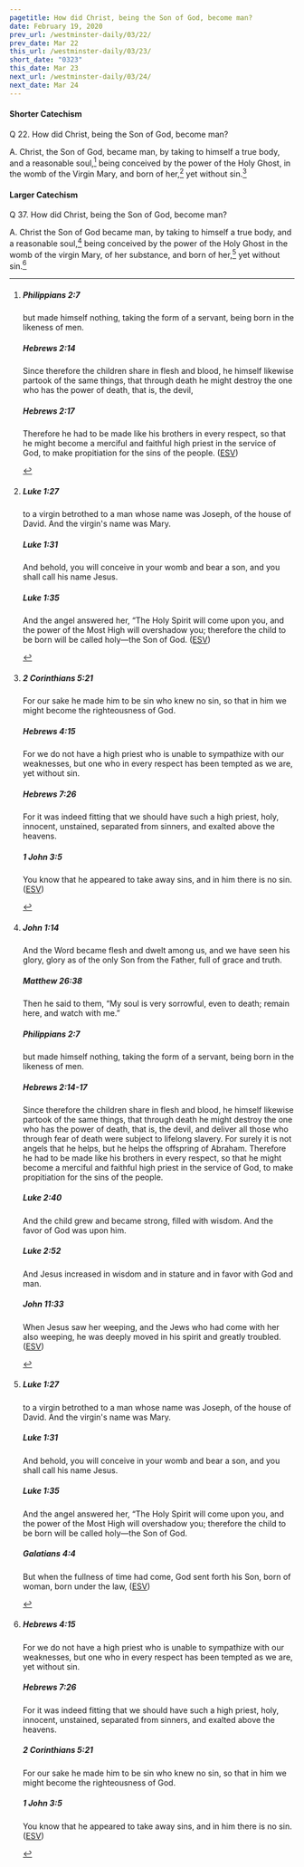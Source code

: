 ```yaml
---
pagetitle: How did Christ, being the Son of God, become man?
date: February 19, 2020
prev_url: /westminster-daily/03/22/
prev_date: Mar 22
this_url: /westminster-daily/03/23/
short_date: "0323"
this_date: Mar 23
next_url: /westminster-daily/03/24/
next_date: Mar 24
---
```


#### Shorter Catechism

<span class="q">Q 22.</span> How did Christ, being the Son of God, become man?

<span class="q">A.</span> Christ, the Son of God, became man, by taking to himself a true body, and a reasonable soul,[^fnref:wsc1] being conceived by the power of the Holy Ghost, in the womb of the Virgin Mary, and born of her,[^fnref:wsc2] yet without sin.[^fnref:wsc3]


[^fnref:wsc1]: <div class="esv"><h5>Philippians 2:7</h5> <div class="esv-text"><p id="p50002007.01-1">but made himself nothing, taking the form of a servant, being born in the likeness of men.</p> </div><h5>Hebrews 2:14</h5> <div class="esv-text"><p id="p58002014.01-2">Since therefore the children share in flesh and blood, he himself likewise partook of the same things, that through death he might destroy the one who has the power of death, that is, the devil,</p> </div><h5>Hebrews 2:17</h5> <div class="esv-text"><p id="p58002017.01-3">Therefore he had to be made like his brothers in every respect, so that he might become a merciful and faithful high priest in the service of God, to make propitiation for the sins of the people.  (<a href="http://www.esv.org" class="copyright">ESV</a>)</p> </div> </div>

[^fnref:wsc2]: <div class="esv"><h5>Luke 1:27</h5> <div class="esv-text"><p id="p42001027.01-1">to a virgin betrothed to a man whose name was Joseph, of the house of David. And the virgin's name was Mary.</p> </div><h5>Luke 1:31</h5> <div class="esv-text"><p id="p42001031.01-2">And behold, you will conceive in your womb and bear a son, and you shall call his name Jesus.</p> </div><h5>Luke 1:35</h5> <div class="esv-text"><p id="p42001035.01-3">And the angel answered her, &#8220;The Holy Spirit will come upon you, and the power of the Most High will overshadow you; therefore the child to be born will be called holy&#8212;the Son of God.  (<a href="http://www.esv.org" class="copyright">ESV</a>)</p> </div> </div>

[^fnref:wsc3]: <div class="esv"><h5>2 Corinthians 5:21</h5> <div class="esv-text"><p id="p47005021.01-1">For our sake he made him to be sin who knew no sin, so that in him we might become the righteousness of God.</p> </div><h5>Hebrews 4:15</h5> <div class="esv-text"><p id="p58004015.01-2">For we do not have a high priest who is unable to sympathize with our weaknesses, but one who in every respect has been tempted as we are, yet without sin.</p> </div><h5>Hebrews 7:26</h5> <div class="esv-text"><p id="p58007026.01-3">For it was indeed fitting that we should have such a high priest, holy, innocent, unstained, separated from sinners, and exalted above the heavens.</p> </div><h5>1 John 3:5</h5> <div class="esv-text"><p id="p62003005.01-4">You know that he appeared to take away sins, and in him there is no sin.  (<a href="http://www.esv.org" class="copyright">ESV</a>)</p> </div> </div>


#### Larger Catechism

<span class="q">Q 37.</span> How did Christ, being the Son of God, become man?

<span class="q">A.</span> Christ the Son of God became man, by taking to himself a true body, and a reasonable soul,[^fnref:wlc1] being conceived by the power of the Holy Ghost in the womb of the virgin Mary, of her substance, and born of her,[^fnref:wlc2] yet without sin.[^fnref:wlc3]


[^fnref:wlc1]: <div class="esv"><h5>John 1:14</h5> <div class="esv-text"><p id="p43001014.01-1">And the Word became flesh and dwelt among us, and we have seen his glory, glory as of the only Son from the Father, full of grace and truth.</p> </div><h5>Matthew 26:38</h5> <div class="esv-text"><p id="p40026038.01-2">Then he said to them, <span class="woc">&#8220;My soul is very sorrowful, even to death; remain here, and watch with me.&#8221;</span></p> </div><h5>Philippians 2:7</h5> <div class="esv-text"><p id="p50002007.01-3">but made himself nothing, taking the form of a servant, being born in the likeness of men.</p> </div><h5>Hebrews 2:14-17</h5> <div class="esv-text"><p id="p58002014.01-4">Since therefore the children share in flesh and blood, he himself likewise partook of the same things, that through death he might destroy the one who has the power of death, that is, the devil, and deliver all those who through fear of death were subject to lifelong slavery. For surely it is not angels that he helps, but he helps the offspring of Abraham. Therefore he had to be made like his brothers in every respect, so that he might become a merciful and faithful high priest in the service of God, to make propitiation for the sins of the people.</p> </div><h5>Luke 2:40</h5> <div class="esv-text"><p id="p42002040.01-5">And the child grew and became strong, filled with wisdom. And the favor of God was upon him.</p> </div><h5>Luke 2:52</h5> <div class="esv-text"><p id="p42002052.01-6">And Jesus increased in wisdom and in stature and in favor with God and man.</p> </div><h5>John 11:33</h5> <div class="esv-text"><p id="p43011033.01-7">When Jesus saw her weeping, and the Jews who had come with her also weeping, he was deeply moved in his spirit and greatly troubled.  (<a href="http://www.esv.org" class="copyright">ESV</a>)</p> </div> </div>

[^fnref:wlc2]: <div class="esv"><h5>Luke 1:27</h5> <div class="esv-text"><p id="p42001027.01-1">to a virgin betrothed to a man whose name was Joseph, of the house of David. And the virgin's name was Mary.</p> </div><h5>Luke 1:31</h5> <div class="esv-text"><p id="p42001031.01-2">And behold, you will conceive in your womb and bear a son, and you shall call his name Jesus.</p> </div><h5>Luke 1:35</h5> <div class="esv-text"><p id="p42001035.01-3">And the angel answered her, &#8220;The Holy Spirit will come upon you, and the power of the Most High will overshadow you; therefore the child to be born will be called holy&#8212;the Son of God.</p> </div><h5>Galatians 4:4</h5> <div class="esv-text"><p id="p48004004.01-4">But when the fullness of time had come, God sent forth his Son, born of woman, born under the law,  (<a href="http://www.esv.org" class="copyright">ESV</a>)</p> </div> </div>

[^fnref:wlc3]: <div class="esv"><h5>Hebrews 4:15</h5> <div class="esv-text"><p id="p58004015.01-1">For we do not have a high priest who is unable to sympathize with our weaknesses, but one who in every respect has been tempted as we are, yet without sin.</p> </div><h5>Hebrews 7:26</h5> <div class="esv-text"><p id="p58007026.01-2">For it was indeed fitting that we should have such a high priest, holy, innocent, unstained, separated from sinners, and exalted above the heavens.</p> </div><h5>2 Corinthians 5:21</h5> <div class="esv-text"><p id="p47005021.01-3">For our sake he made him to be sin who knew no sin, so that in him we might become the righteousness of God.</p> </div><h5>1 John 3:5</h5> <div class="esv-text"><p id="p62003005.01-4">You know that he appeared to take away sins, and in him there is no sin.  (<a href="http://www.esv.org" class="copyright">ESV</a>)</p> </div> </div>

